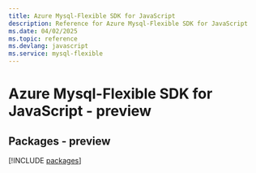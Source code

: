 ```yaml
---
title: Azure Mysql-Flexible SDK for JavaScript
description: Reference for Azure Mysql-Flexible SDK for JavaScript
ms.date: 04/02/2025
ms.topic: reference
ms.devlang: javascript
ms.service: mysql-flexible
---
```

# Azure Mysql-Flexible SDK for JavaScript - preview
## Packages - preview
[!INCLUDE [packages](mysql-flexible-index.md)]